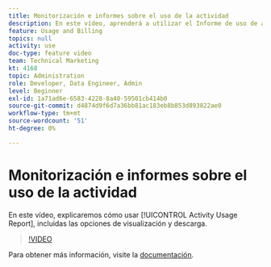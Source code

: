 ```yaml
---
title: Monitorización e informes sobre el uso de la actividad
description: En este vídeo, aprenderá a utilizar el Informe de uso de actividades, incluidas las opciones de visualización y descarga.
feature: Usage and Billing
topics: null
activity: use
doc-type: feature video
team: Technical Marketing
kt: 4168
topic: Administration
role: Developer, Data Engineer, Admin
level: Beginner
exl-id: 1a71ad6e-6583-4228-8a40-59501cb414b0
source-git-commit: d4874d9f6d7a36bb81ac183eb8b853d893822ae0
workflow-type: tm+mt
source-wordcount: '51'
ht-degree: 0%

---
```


# Monitorización e informes sobre el uso de la actividad

En este vídeo, explicaremos cómo usar [!UICONTROL Activity Usage Report], incluidas las opciones de visualización y descarga.

>[!VIDEO](https://video.tv.adobe.com/v/33799/?quality=12&captions=spa)

Para obtener más información, visite la [documentación](https://experienceleague.adobe.com/docs/audience-manager/user-guide/features/administration/activity-usage-reporting.html?lang=es).
